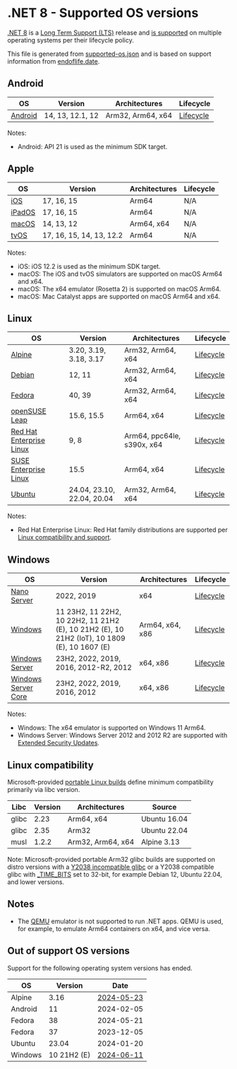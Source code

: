 # .NET 8 - Supported OS versions

[.NET 8](README.md) is a [Long Term Support (LTS)](../../release-policies.md) release and [is supported](../../support.md) on multiple operating systems per their lifecycle policy.

This file is generated from [supported-os.json](supported-os.json) and is based on support information from [endoflife.date](https://endoflife.date/).

## Android

OS                              | Version                      | Architectures      | Lifecycle          |
--------------------------------|------------------------------|--------------------|--------------------|
[Android][0]                    | 14, 13, 12.1, 12             | Arm32, Arm64, x64  | [Lifecycle][1]     |

Notes:

* Android: API 21 is used as the minimum SDK target.

[0]: https://www.android.com/
[1]: https://support.google.com/android

## Apple

OS                              | Version                      | Architectures      | Lifecycle          |
--------------------------------|------------------------------|--------------------|--------------------|
[iOS][2]                        | 17, 16, 15                   | Arm64              | N/A                |
[iPadOS][3]                     | 17, 16, 15                   | Arm64              | N/A                |
[macOS][4]                      | 14, 13, 12                   | Arm64, x64         | N/A                |
[tvOS][5]                       | 17, 16, 15, 14, 13, 12.2     | Arm64              | N/A                |

Notes:

* iOS: iOS 12.2 is used as the minimum SDK target.
* macOS: The iOS and tvOS simulators are supported on macOS Arm64 and x64.
* macOS: The x64 emulator (Rosetta 2) is supported on macOS Arm64.
* macOS: Mac Catalyst apps are supported on macOS Arm64 and x64.

[2]: https://developer.apple.com/ios/
[3]: https://developer.apple.com/ipados/
[4]: https://developer.apple.com/macos/
[5]: https://developer.apple.com/tvos/

## Linux

OS                              | Version                      | Architectures      | Lifecycle          |
--------------------------------|------------------------------|--------------------|--------------------|
[Alpine][6]                     | 3.20, 3.19, 3.18, 3.17       | Arm32, Arm64, x64  | [Lifecycle][7]     |
[Debian][8]                     | 12, 11                       | Arm32, Arm64, x64  | [Lifecycle][9]     |
[Fedora][10]                    | 40, 39                       | Arm32, Arm64, x64  | [Lifecycle][11]    |
[openSUSE Leap][12]             | 15.6, 15.5                   | Arm64, x64         | [Lifecycle][13]    |
[Red Hat Enterprise Linux][14]  | 9, 8                         | Arm64, ppc64le, s390x, x64 | [Lifecycle][15]    |
[SUSE Enterprise Linux][16]     | 15.5                         | Arm64, x64         | [Lifecycle][17]    |
[Ubuntu][18]                    | 24.04, 23.10, 22.04, 20.04   | Arm32, Arm64, x64  | [Lifecycle][19]    |

Notes:

* Red Hat Enterprise Linux: Red Hat family distributions are supported per [Linux compatibility and support](../../linux-support.md).

[6]: https://alpinelinux.org/
[7]: https://alpinelinux.org/releases/
[8]: https://www.debian.org/
[9]: https://wiki.debian.org/DebianReleases
[10]: https://fedoraproject.org/
[11]: https://fedoraproject.org/wiki/End_of_life
[12]: https://www.opensuse.org/
[13]: https://en.opensuse.org/Lifetime
[14]: https://access.redhat.com/
[15]: https://access.redhat.com/support/policy/updates/errata/
[16]: https://www.suse.com/
[17]: https://www.suse.com/lifecycle/
[18]: https://ubuntu.com/
[19]: https://wiki.ubuntu.com/Releases

## Windows

OS                              | Version                      | Architectures      | Lifecycle          |
--------------------------------|------------------------------|--------------------|--------------------|
[Nano Server][20]               | 2022, 2019                   | x64                | [Lifecycle][21]    |
[Windows][22]                   | 11 23H2, 11 22H2, 10 22H2, 11 21H2 (E), 10 21H2 (E), 10 21H2 (IoT), 10 1809 (E), 10 1607 (E) | Arm64, x64, x86    | [Lifecycle][23]    |
[Windows Server][24]            | 23H2, 2022, 2019, 2016, 2012-R2, 2012 | x64, x86           | [Lifecycle][25]    |
[Windows Server Core][26]       | 23H2, 2022, 2019, 2016, 2012 | x64, x86           | [Lifecycle][27]    |

Notes:

* Windows: The x64 emulator is supported on Windows 11 Arm64.
* Windows Server: Windows Server 2012 and 2012 R2 are supported with [Extended Security Updates](https://learn.microsoft.com/windows-server/get-started/extended-security-updates-overview).

[20]: https://learn.microsoft.com/virtualization/windowscontainers/manage-containers/container-base-images
[21]: https://learn.microsoft.com/windows-server/get-started/windows-server-release-info
[22]: https://www.microsoft.com/windows/
[23]: https://support.microsoft.com/help/13853/windows-lifecycle-fact-sheet
[24]: https://www.microsoft.com/windows-server
[25]: https://learn.microsoft.com/windows-server/get-started/windows-server-release-info
[26]: https://learn.microsoft.com/virtualization/windowscontainers/manage-containers/container-base-images
[27]: https://learn.microsoft.com/windows-server/get-started/windows-server-release-info

## Linux compatibility

Microsoft-provided [portable Linux builds](../../linux.md) define minimum compatibility primarily via libc version.

Libc                     | Version  | Architectures      | Source             |
-------------------------|----------|--------------------|--------------------|
glibc                    | 2.23     | Arm64, x64         | Ubuntu 16.04       |
glibc                    | 2.35     | Arm32              | Ubuntu 22.04       |
musl                     | 1.2.2    | Arm32, Arm64, x64  | Alpine 3.13        |

Note: Microsoft-provided portable Arm32 glibc builds are supported on distro versions with a [Y2038 incompatible glibc](https://github.com/dotnet/core/discussions/9285) or a Y2038 compatible glibc with [_TIME_BITS](https://www.gnu.org/software/libc/manual/html_node/Feature-Test-Macros.html) set to 32-bit, for example Debian 12, Ubuntu 22.04, and lower versions.

## Notes

* The [QEMU](https://www.qemu.org/) emulator is not supported to run .NET apps. QEMU is used, for example, to emulate Arm64 containers on x64, and vice versa.

## Out of support OS versions

Support for the following operating system versions has ended.

OS                              | Version                      | Date               |
--------------------------------|------------------------------|--------------------|
Alpine                          | 3.16                         | [2024-05-23](https://alpinelinux.org/posts/Alpine-3.16.9-3.17.7-3.18.6-released.html) |
Android                         | 11                           | 2024-02-05         |
Fedora                          | 38                           | 2024-05-21         |
Fedora                          | 37                           | 2023-12-05         |
Ubuntu                          | 23.04                        | 2024-01-20         |
Windows                         | 10 21H2 (E)                  | [2024-06-11](https://learn.microsoft.com/lifecycle/products/windows-10-enterprise-and-education) |
